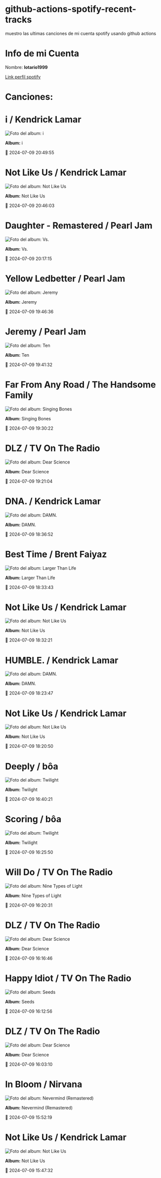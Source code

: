 

# github-actions-spotify-recent-tracks        

muestro las ultimas canciones de mi cuenta spotify usando github actions

# Info de mi Cuenta
Nombre: **lotario1999**

[Link perfil spotify](https://open.spotify.com/user/lotario1999)

# Canciones:



# **i** / Kendrick Lamar

![Foto del album: i](https://i.scdn.co/image/ab67616d00001e026d89f336fbfbdf2089701da0)

**Album:** i

📅 2024-07-09 20:49:55


# **Not Like Us** / Kendrick Lamar

![Foto del album: Not Like Us](https://i.scdn.co/image/ab67616d00001e021ea0c62b2339cbf493a999ad)

**Album:** Not Like Us

📅 2024-07-09 20:46:03


# **Daughter - Remastered** / Pearl Jam

![Foto del album: Vs.](https://i.scdn.co/image/ab67616d00001e02777344aba9d5b5785b4593a5)

**Album:** Vs.

📅 2024-07-09 20:17:15


# **Yellow Ledbetter** / Pearl Jam

![Foto del album: Jeremy](https://i.scdn.co/image/ab67616d00001e028df1fdc14be33eb2c991d60f)

**Album:** Jeremy

📅 2024-07-09 19:46:36


# **Jeremy** / Pearl Jam

![Foto del album: Ten](https://i.scdn.co/image/ab67616d00001e02d400d27cba05bb0545533864)

**Album:** Ten

📅 2024-07-09 19:41:32


# **Far From Any Road** / The Handsome Family

![Foto del album: Singing Bones](https://i.scdn.co/image/ab67616d00001e0243bf72818b91c6803029dbbe)

**Album:** Singing Bones

📅 2024-07-09 19:30:22


# **DLZ** / TV On The Radio

![Foto del album: Dear Science](https://i.scdn.co/image/ab67616d00001e0213bfc2f5f0debc84f100b9ef)

**Album:** Dear Science

📅 2024-07-09 19:21:04


# **DNA.** / Kendrick Lamar

![Foto del album: DAMN.](https://i.scdn.co/image/ab67616d00001e028b52c6b9bc4e43d873869699)

**Album:** DAMN.

📅 2024-07-09 18:36:52


# **Best Time** / Brent Faiyaz

![Foto del album: Larger Than Life](https://i.scdn.co/image/ab67616d00001e02ceb160561269ab00b1df9678)

**Album:** Larger Than Life

📅 2024-07-09 18:33:43


# **Not Like Us** / Kendrick Lamar

![Foto del album: Not Like Us](https://i.scdn.co/image/ab67616d00001e021ea0c62b2339cbf493a999ad)

**Album:** Not Like Us

📅 2024-07-09 18:32:21


# **HUMBLE.** / Kendrick Lamar

![Foto del album: DAMN.](https://i.scdn.co/image/ab67616d00001e028b52c6b9bc4e43d873869699)

**Album:** DAMN.

📅 2024-07-09 18:23:47


# **Not Like Us** / Kendrick Lamar

![Foto del album: Not Like Us](https://i.scdn.co/image/ab67616d00001e021ea0c62b2339cbf493a999ad)

**Album:** Not Like Us

📅 2024-07-09 18:20:50


# **Deeply** / bôa

![Foto del album: Twilight](https://i.scdn.co/image/ab67616d00001e029e030b804258dc2017ad859f)

**Album:** Twilight

📅 2024-07-09 16:40:21


# **Scoring** / bôa

![Foto del album: Twilight](https://i.scdn.co/image/ab67616d00001e029e030b804258dc2017ad859f)

**Album:** Twilight

📅 2024-07-09 16:25:50


# **Will Do** / TV On The Radio

![Foto del album: Nine Types of Light](https://i.scdn.co/image/ab67616d00001e02236e058ccdf0522208cc8397)

**Album:** Nine Types of Light

📅 2024-07-09 16:20:31


# **DLZ** / TV On The Radio

![Foto del album: Dear Science](https://i.scdn.co/image/ab67616d00001e0213bfc2f5f0debc84f100b9ef)

**Album:** Dear Science

📅 2024-07-09 16:16:46


# **Happy Idiot** / TV On The Radio

![Foto del album: Seeds](https://i.scdn.co/image/ab67616d00001e02d37d023cf0ddb1440f659ee3)

**Album:** Seeds

📅 2024-07-09 16:12:56


# **DLZ** / TV On The Radio

![Foto del album: Dear Science](https://i.scdn.co/image/ab67616d00001e0213bfc2f5f0debc84f100b9ef)

**Album:** Dear Science

📅 2024-07-09 16:03:10


# **In Bloom** / Nirvana

![Foto del album: Nevermind (Remastered)](https://i.scdn.co/image/ab67616d00001e02fbc71c99f9c1296c56dd51b6)

**Album:** Nevermind (Remastered)

📅 2024-07-09 15:52:19


# **Not Like Us** / Kendrick Lamar

![Foto del album: Not Like Us](https://i.scdn.co/image/ab67616d00001e021ea0c62b2339cbf493a999ad)

**Album:** Not Like Us

📅 2024-07-09 15:47:32
